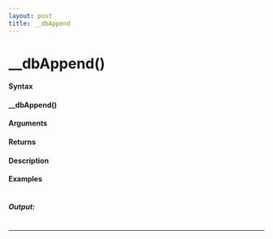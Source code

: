 ```yaml
---
layout: post
title: __dbAppend
---
```


# __dbAppend()


#### Syntax

#### __dbAppend()

#### Arguments

#### Returns

#### Description

#### Examples

```

```

##### Output:

```

```

---